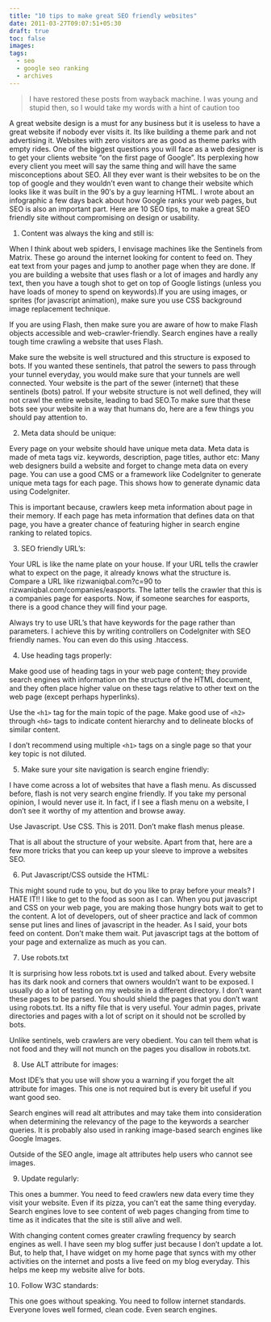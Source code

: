 ```yaml
---
title: "10 tips to make great SEO friendly websites"
date: 2011-03-27T09:07:51+05:30
draft: true
toc: false
images:
tags: 
  - seo
  - google seo ranking
  - archives
---
```


> I have restored these posts from wayback machine. I was young and stupid then, so I would take my words with a hint of caution too

A great website design is a must for any business but it is useless to have a great website if nobody ever visits it. Its like building a theme park and not advertising it. Websites with zero visitors are as good as theme parks with empty rides. One of the biggest questions you will face as a web designer is to get your clients website “on the first page of Google”. Its perplexing how every client you meet will say the same thing and will have the same misconceptions about SEO. All they ever want is their websites to be on the top of google and they wouldn’t even want to change their website which looks like it was built in the 90′s by a guy learning HTML.
I wrote about an infographic a few days back about how Google ranks your web pages, but SEO is also an important part. Here are 10 SEO tips, to make a great SEO friendly site without compromising on design or usability.

1. Content was always the king and still is:

When I think about web spiders, I envisage machines like the Sentinels from Matrix. These go around the internet looking for content to feed on. They eat text from your pages and jump to another page when they are done. If you are building a website that uses flash or a lot of images and hardly any text, then you have a tough shot to get on top of Google listings (unless you have loads of money to spend on keywords).If you are using images, or sprites (for javascript animation), make sure you use  CSS background image replacement technique.

If you are using Flash, then make sure you are aware of how to make Flash objects accessible and web-crawler-friendly. Search engines have a really tough time crawling a website that uses Flash.

Make sure the website is well structured and this structure is exposed to bots. If you wanted these sentinels, that patrol the sewers to pass through your tunnel everyday, you would make sure that your tunnels are well connected. Your website is the part of the sewer (internet) that these sentinels (bots) patrol. If your website structure is not well defined, they will not crawl the entire website, leading to bad SEO.To make sure that these bots see your website in a way that humans do, here are a few things you should pay attention to.

2. Meta data should be unique:

Every page on your website should have unique meta data. Meta data is made of meta tags viz. keywords, description, page titles, author etc:  Many web designers build a website and forget to change meta data on every page. You can use a good CMS or a framework like CodeIgniter to generate unique meta tags for each page. This shows how to generate dynamic data using CodeIgniter.

This is important because, crawlers keep meta information about page in their memory. If each page has meta information that defines data on that page, you have a greater chance of featuring higher in search engine ranking to related topics.

3. SEO friendly URL’s:

Your URL is like the name plate on your house. If your URL tells the crawler what to expect on the page, it already knows what the structure is. Compare a URL like rizwaniqbal.com?c=90 to rizwaniqbal.com/companies/easports. The latter tells the crawler that this is a companies page for easports. Now, if someone searches for easports, there is a  good chance they will find your page.

Always try to use URL’s that have keywords for the page rather than parameters. I achieve this by writing controllers on CodeIgniter with SEO friendly names. You can even do this using .htaccess.

4. Use heading tags properly:


Make good use of heading tags in your web page content; they provide search engines with information on the structure of the HTML document, and they often place higher value on these tags relative to other text on the web page (except perhaps hyperlinks).

Use the `<h1>` tag for the main topic of the page. Make good use of `<h2>` through `<h6>` tags to indicate content hierarchy and to delineate blocks of similar content.

I don’t recommend using multiple `<h1>` tags on a single page so that your key topic is not diluted.

5. Make sure your site navigation is search engine friendly:

I have come across a lot of websites that have a flash menu. As discussed before, flash is not very search engine friendly. If you take my personal opinion, I would never use it. In fact, if I see a flash menu on a website, I don’t see it worthy of my attention and browse away.

Use Javascript. Use CSS. This is 2011. Don’t make flash menus please.

That is all about the structure of your website. Apart from that, here are a few more tricks that you can keep up your sleeve to improve a websites SEO.

6. Put Javascript/CSS outside the HTML:

This might sound rude to you, but do you like to pray before your meals? I HATE IT!! I like to get to the food as soon as I can. When you put javascript and CSS on your web page, you are making those hungry bots wait to get to the content. A lot of developers, out of sheer practice and lack of common sense put lines and lines of javascript in the header. As I said, your bots feed on content. Don’t make them wait. Put javascript tags at the bottom of your page and externalize as much as you can.

7. Use robots.txt


It is surprising how less robots.txt is used and talked about. Every website has its dark nook and corners that owners wouldn’t want to be exposed. I usually do a lot of testing on my website in a different directory. I don’t want these pages to be parsed. You should shield the pages that you don’t want using robots.txt. Its a nifty file that is very useful. Your admin pages, private directories and pages with a lot of script on it should not be scrolled by bots.

Unlike sentinels, web crawlers are very obedient.  You can tell them what is not food and they will not munch on the pages you disallow in robots.txt.

8. Use ALT attribute for images:

Most IDE’s that you use will show you a warning if you forget the alt attribute for images. This one is not required but is every bit useful if you want good seo.

Search engines will read alt attributes and may take them into consideration when determining the relevancy of the page to the keywords a searcher queries. It is probably also used in ranking image-based search engines like Google Images.

Outside of the SEO angle, image alt attributes help users who cannot see images.

9. Update regularly:

This ones a bummer. You need to feed crawlers new data every time they visit your website. Even if its pizza, you can’t eat the same thing everyday. Search engines love to see content of web pages changing from time to time as it indicates that the site is still alive and well.

With changing content comes greater crawling frequency by search engines as well. I have seen my blog suffer just because I don’t update a lot. But, to help that, I have widget on my home page that syncs with my other activities on the internet and posts a live feed on my blog everyday. This helps me keep my website alive for bots.

10. Follow W3C standards:

This one goes without speaking. You need to follow internet standards. Everyone loves well formed, clean code. Even search engines.